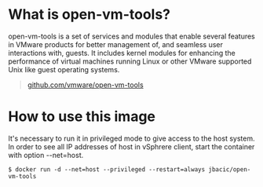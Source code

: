 # What is open-vm-tools?

open-vm-tools is a set of services and modules that enable several features in VMware products for better management of, and seamless user interactions with, guests. It includes kernel modules for enhancing the performance of virtual machines running Linux or other VMware supported Unix like guest operating systems.

> [github.com/vmware/open-vm-tools](https://github.com/vmware/open-vm-tools)

# How to use this image

It's necessary to run it in privileged mode to give access to the host system. In order to see all IP addresses of host in vSphrere client, start the container with option --net=host.

```console
$ docker run -d --net=host --privileged --restart=always jbacic/open-vm-tools
```
